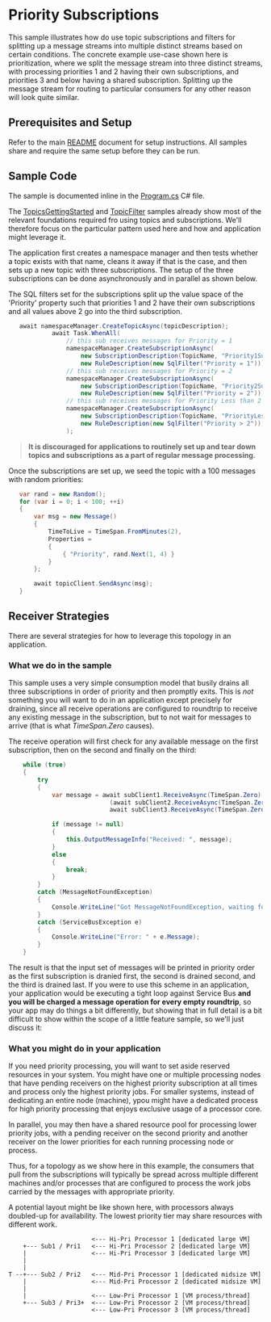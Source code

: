 # Priority Subscriptions

This sample illustrates how do use topic subscriptions and filters for splitting up a message streams into multiple distinct streams 
based on certain conditions. The concrete example use-case shown here is prioritization, where we split the message stream into 
three distinct streams, with processing priorities 1 and 2 having their own subscriptions, and priorities 3 and below having a 
shared subscription. Splitting up the message stream for routing to particular consumers for any other reason will look 
quite similar. 
 
## Prerequisites and Setup

Refer to the main [README](../README.md) document for setup instructions. All samples share and require the same setup
before they can be run.

## Sample Code 

The sample is documented inline in the [Program.cs](Program.cs) C# file.

The [TopicsGettingStarted](../TopicsGettingStarted) and [TopicFilter](../TopicFilters) samples already show most of the relevant 
foundations required fro using topics and subscriptions. We'll therefore focus on the particular pattern used here and how
and application might leverage it.

The application first creates a namespace manager and then tests whether a topic exists with that name, cleans it away 
if that is the case, and then sets up a new topic with three subscriptions. The setup of the three subscriptions can 
be done asynchronously and in parallel as shown below.

The SQL filters set for the subscriptions split up the value space of the 'Priority' property such that priorities 1 and 2 have their 
own subscriptions and all values above 2 go into the third subscription.  

``` C#
   await namespaceManager.CreateTopicAsync(topicDescription);
            await Task.WhenAll(
                // this sub receives messages for Priority = 1
                namespaceManager.CreateSubscriptionAsync(
                    new SubscriptionDescription(TopicName, "Priority1Subscription"),
                    new RuleDescription(new SqlFilter("Priority = 1"))),
                // this sub receives messages for Priority = 2
                namespaceManager.CreateSubscriptionAsync(
                    new SubscriptionDescription(TopicName, "Priority2Subscription"),
                    new RuleDescription(new SqlFilter("Priority = 2"))),
                // this sub receives messages for Priority Less than 2
                namespaceManager.CreateSubscriptionAsync(
                    new SubscriptionDescription(TopicName, "PriorityLessThan2Subscription"),
                    new RuleDescription(new SqlFilter("Priority > 2")))
                );
```

> **It is discouraged for applications to routinely set up and tear down topics and subscriptions as a part of regular message processing.**  

 Once the subscriptions are set up, we seed the topic with a 100 messages with random priorities:
 
 ``` C#
    var rand = new Random();
    for (var i = 0; i < 100; ++i)
    {
        var msg = new Message()
        {
            TimeToLive = TimeSpan.FromMinutes(2),
            Properties =
            {
                { "Priority", rand.Next(1, 4) }
            }
        };

        await topicClient.SendAsync(msg);
    }
 ``` 

## Receiver Strategies

There are several strategies for how to leverage this topology in an application. 

### What we do in the sample 

This sample uses a very simple consumption model that busily drains all three subscriptions in order of priority 
and then promptly exits. This is *not* something you will want to do in an application except precisely for 
draining, since all receive operations are configured to roundtrip to receive any existing message in the subscription, 
but to not wait for messages to arrive (that is what *TimeSpan.Zero* causes). 

The receive operation will first check for any available message on the first subscription, then on the second and 
finally on the third:    

``` C#
    while (true)
    {
        try
        {
            var message = await subClient1.ReceiveAsync(TimeSpan.Zero) ??
                            (await subClient2.ReceiveAsync(TimeSpan.Zero) ?? 
                            await subClient3.ReceiveAsync(TimeSpan.Zero));

            if (message != null)
            {
                this.OutputMessageInfo("Received: ", message);
            }
            else
            {
                break;
            }
        }
        catch (MessageNotFoundException)
        {
            Console.WriteLine("Got MessageNotFoundException, waiting for messages to be available");
        }
        catch (ServiceBusException e)
        {
            Console.WriteLine("Error: " + e.Message);
        }
    }
```

The result is that the input set of messages will be printed in priority order as the first subscription is
dranied first, the second is drained second, and the third is drained last. If you were to use this scheme 
in an application, your application would be executing a tight loop against Service Bus **and you 
will be charged a message operation for every empty roundtrip**, so your app may do things a bit differently,
but showing that in full detail is a bit difficult to show within the scope of a little feature sample,
so we'll just discuss it:

### What you might do in your application

If you need priority processing, you will want to set aside reserved resources in your system. You might have 
one or multiple processing nodes that have pending receivers on the highest priority subscription at all
times and process only the highest priority jobs. For smaller systems, instead of dedicating an entire node 
(machine), ypou might have a dedicated process for high priority processing that enjoys exclusive usage 
of a processor core.

In parallel, you may then have a shared resource pool for processing lower priority jobs, with a pending 
receiver on the second priority and another receiver on the lower priorities for each running processing
node or process. 

Thus, for a topology as we show here in this example, the consumers that pull from the subscriptions 
will typically be spread across multiple different machines and/or processes that are configured to 
process the work jobs carried by the messages with appropriate priority. 

A potential layout might be like shown here, with processors always doubled-up for availability. The 
lowest priority tier may share resources with different work. 

```
                       <--- Hi-Pri Processor 1 [dedicated large VM]
    +--- Sub1 / Pri1   <--- Hi-Pri Processor 2 [dedicated large VM]
    |                  <--- Hi-Pri Processor 3 [dedicated large VM]
    |
    |
T --+--- Sub2 / Pri2   <--- Mid-Pri Processor 1 [dedicated midsize VM]
    |                  <--- Mid-Pri Processor 2 [dedicated midsize VM] 
    |
    |                  <--- Low-Pri Processor 1 [VM process/thread]
    +--- Sub3 / Pri3+  <--- Low-Pri Processor 2 [VM process/thread]
                       <--- Low-Pri Processor 3 [VM process/thread] 

```   




   








  
